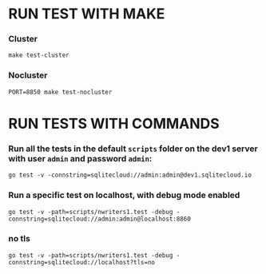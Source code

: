 # RUN TEST WITH MAKE
### Cluster 
`make test-cluster`

### Nocluster
`PORT=8850 make test-nocluster`

# RUN TESTS WITH COMMANDS
### Run all the tests in the default `scripts` folder on the dev1 server with user `admin` and password `admin`:
`go test -v -connstring=sqlitecloud://admin:admin@dev1.sqlitecloud.io`

### Run a specific test on localhost, with debug mode enabled
`go test -v -path=scripts/nwriters1.test -debug -connstring=sqlitecloud://admin:admin@localhost:8860`

### no tls
`go test -v -path=scripts/nwriters1.test -debug -connstring=sqlitecloud://localhost?tls=no`
